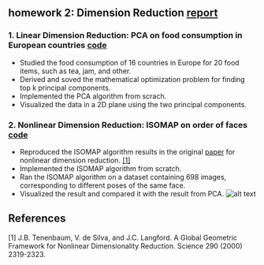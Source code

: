 ## homework 2: Dimension Reduction [ report ](https://github.com/sliao7/CSE6740_Computational_Data_Analysis/blob/main/homework2/Shasha_Liao_HW2_report.pdf) 
### 1. Linear Dimension Reduction: PCA on food consumption in European countries [ code ](https://github.com/sliao7/CSE6740_Computational_Data_Analysis/blob/main/homework2/python/food_PCA.py)
* Studied the food consumption of 16 countries in Europe for 20 food items, such as tea, jam, and other.
* Derived and soved the mathematical optimization problem for finding top k principal components.
* Implemented the PCA algorithm from scrach.
* Visualized the data in a 2D plane using the two principal components.
### 2. Nonlinear Dimension Reduction: ISOMAP on order of faces [ code ](https://github.com/sliao7/CSE6740_Computational_Data_Analysis/blob/main/homework2/python/isomap.py)
* Reproduced the ISOMAP algorithm results in the original [paper](https://web.mit.edu/cocosci/Papers/sci_reprint.pdf) for nonlinear dimension reduction. [[1]](#1)
* Implemented the ISOMAP algorithm from scratch.
* Ran the ISOMAP algorithm on a dataset containing 698 images, corresponding to different poses of the same face.
* Visualized the result and compared it with the result from PCA.
![alt text][isomap_faces]

[isomap_faces]: https://github.com/sliao7/CSE6740_Computational_Data_Analysis/blob/main/homework2/Latex/isomap_face_scatter.png 

## References
<a id="1">[1]</a> 
 J.B. Tenenbaum, V. de Silva, and J.C. Langford.
 A Global Geometric Framework for Nonlinear Dimensionality Reduction.
 Science 290 (2000) 2319-2323.
